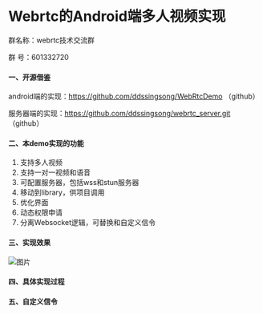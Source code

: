 # Webrtc的Android端多人视频实现
群名称：webrtc技术交流群

群   号：601332720

#### 一、开源借鉴

android端的实现：https://github.com/ddssingsong/WebRtcDemo （github）

服务器端的实现：https://github.com/ddssingsong/webrtc_server.git （github）

#### 二、本demo实现的功能

1. 支持多人视频
2. 支持一对一视频和语音
3. 可配置服务器，包括wss和stun服务器
4. 移动到library，供项目调用
5. 优化界面
6. 动态权限申请
7. 分离Websocket逻辑，可替换和自定义信令

#### 三、实现效果 

![图片](https://github.com/ddssingsong/webrtc_android/blob/master/image/test.png)

#### 四、具体实现过程

#### 五、自定义信令





















